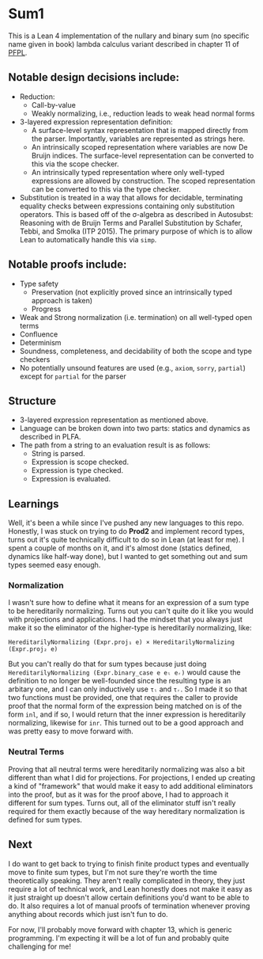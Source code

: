 # **Sum1**

This is a Lean 4 implementation of the nullary and binary sum (no specific name given in book) lambda calculus variant described in chapter 11 of [PFPL](http://www.cs.cmu.edu/~rwh/pfpl.html).

## Notable design decisions include:
 * Reduction:
    + Call-by-value
    + Weakly normalizing, i.e., reduction leads to weak head normal forms 
 * 3-layered expression representation definition:
    + A surface-level syntax representation that is mapped directly from the parser. Importantly, variables are represented as strings here.
    + An intrinsically scoped representation where variables are now De Bruijn indices. The surface-level representation can be converted to this via the scope checker.
    + An intrinsically typed representation where only well-typed expressions are allowed by construction. The scoped representation can be converted to this via the type checker.
 * Substitution is treated in a way that allows for decidable, terminating equality checks between expressions containing only substitution operators. This is based off of the σ-algebra as described in Autosubst: Reasoning with de Bruijn Terms and Parallel Substitution by Schafer, Tebbi, and Smolka (ITP 2015). The primary purpose of which is to allow Lean to automatically handle this via `simp`.

## Notable proofs include:
 * Type safety
    + Preservation (not explicitly proved since an intrinsically typed approach is taken)
    + Progress
 * Weak and Strong normalization (i.e. termination) on all well-typed open terms
 * Confluence
 * Determinism
 * Soundness, completeness, and decidability of both the scope and type checkers
 * No potentially unsound features are used (e.g., `axiom`, `sorry`, `partial`) except for `partial` for the parser

## Structure

 * 3-layered expression representation as mentioned above.
 * Language can be broken down into two parts: statics and dynamics as described in PLFA.
 * The path from a string to an evaluation result is as follows:
    + String is parsed.
    + Expression is scope checked.
    + Expression is type checked.
    + Expression is evaluated.

## Learnings

Well, it's been a while since I've pushed any new languages to this repo. Honestly, I was stuck on trying to do **Prod2**
and implement record types, turns out it's quite technically difficult to do so in Lean (at least for me). I spent a
couple of months on it, and it's almost done (statics defined, dynamics like half-way done), but I wanted to get something
out and sum types seemed easy enough.

### Normalization

I wasn't sure how to define what it means for an expression of a sum type to be hereditarily normalizing. Turns out you
can't quite do it like you would with projections and applications. I had the mindset that you always just make it so
the eliminator of the higher-type is hereditarily normalizing, like:

```lean
HereditarilyNormalizing (Expr.proj₁ e) × HereditarilyNormalizing (Expr.proj₂ e)
```

But you can't really do that for sum types because just doing `HereditarilyNormalizing (Expr.binary_case e eₗ eᵣ)` would
cause the definition to no longer be well-founded since the resulting type is an arbitary one, and I can only inductively
use `τₗ` and `τᵣ`. So I made it so that two functions must be provided, one that requires the caller to provide proof that
the normal form of the expression being matched on is of the form `inl`, and if so, I would return that the inner expression
is hereditarily normalizing, likewise for `inr`. This turned out to be a good approach and was pretty easy to move forward
with.

### Neutral Terms

Proving that all neutral terms were hereditarily normalizing was also a bit different than what I did for projections.
For projections, I ended up creating a kind of "framework" that would make it easy to add additional eliminators into
the proof, but as it was for the proof above, I had to approach it different for sum types. Turns out, all of the eliminator
stuff isn't really required for them exactly because of the way hereditary normalization is defined for sum types.

## Next

I do want to get back to trying to finish finite product types and eventually move to finite sum types, but I'm not sure
they're worth the time theoretically speaking. They aren't really complicated in theory, they just require a lot of
technical work, and Lean honestly does not make it easy as it just straight up doesn't allow certain definitions you'd
want to be able to do. It also requires a lot of manual proofs of termination whenever proving anything about records
which just isn't fun to do.

For now, I'll probably move forward with chapter 13, which is generic programming. I'm expecting it will be a lot of fun
and probably quite challenging for me!
